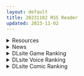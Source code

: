 ```yaml
---
layout: default
title: 20231102 RSS Reader
updated: 2023-11-02
---
```


<details class='content-parent'>
<summary>
Resources
</summary>
<details class='content-child'>
<summary>
<span class='rss-title'> [自购][官方中文版][RJ410262][アルミカディア]Lost Chapter_Ver2.0官中 </span> <a class='rss-link' href='https://gmgard.com/gm124009' target='_blank'>&nbsp;</a>
<div class='rss-published'> 🕛 20231101 18:23:03</div>
</summary>
<img src="https://static.gmgard.us/Images/upload/37276012256178931.jpg" /><br /><p>这个人好懒啊不想写简介，看上一个帖子吧。</p>
</details>
<details class='content-child'>
<summary>
<span class='rss-title'> 瑶瑶&七七 R18版 </span> <a class='rss-link' href='https://gmgard.com/gm124012' target='_blank'>&nbsp;</a>
<div class='rss-published'> 🕛 20231101 18:22:34</div>
</summary>
<img src="https://static.gmgard.us/Images/upload/80238020139571393.jpg" /><br /><p>讲述两只可爱萝莉进入旅行者房间后不小心偷看了床上的小黄书的故事&hellip;&hellip;</p>
</details>
<details class='content-child'>
<summary>
<span class='rss-title'> [MMD]Lewd Snack 2 (by Nyakumi) </span> <a class='rss-link' href='https://gmgard.com/gm124010' target='_blank'>&nbsp;</a>
<div class='rss-published'> 🕛 20231101 17:12:28</div>
</summary>
<img src="https://static.gmgard.us/Images/upload/1417012304126242.jpg" /><br /><p>这次02和阿库娅限时返场，吃了神秘巧克力就能看见扶她黑丸少女，最后还揭秘了为什么大家都是丰乳肥臀的，原来是黑丸的效果（自行添加压缩和视频后缀）</p>
</details>
<details class='content-child'>
<summary>
<span class='rss-title'> [自购][无RJ号](同人音声)[シロクマの嫁(伊ヶ崎綾香)]10月の特典一覧 </span> <a class='rss-link' href='https://gmgard.com/gm124011' target='_blank'>&nbsp;</a>
<div class='rss-published'> 🕛 20231101 17:12:21</div>
</summary>
<img src="https://static.gmgard.us/Images/upload/29977012331425139.jpg" /><br /><p>10月，本月几个视频质量都不错</p>
</details>
<details class='content-child'>
<summary>
<span class='rss-title'> [4K超分补帧]2023年09月里番10部[27G] </span> <a class='rss-link' href='https://gmgard.com/gm124006' target='_blank'>&nbsp;</a>
<div class='rss-published'> 🕛 20231101 12:20:10</div>
</summary>
<img src="https://static.gmgard.us/Images/upload/65292011530133759.jpg" /><br /><p>前一段疯狂调参数，感觉拿正经番剧实验参数有点费了，就拿里番随便跑了跑</p>
</details>
<details class='content-child'>
<summary>
<span class='rss-title'> [合集][Usacastle (うさ城まに)] とつげき♥双子さきゅばすちゃん(1-4) </span> <a class='rss-link' href='https://gmgard.com/gm124008' target='_blank'>&nbsp;</a>
<div class='rss-published'> 🕛 20231101 12:12:14</div>
</summary>
<img src="https://static.gmgard.us/Images/upload/14726012012101365.jpg" /><br /><p>魅魔萝莉姐妹与她们的优质长期饭票的欢乐日常故事。（有汉化资源）</p>
</details>
<details class='content-child'>
<summary>
<span class='rss-title'> [无修正][未知字幕组] 淫欲特急ゼツリンオー STATION1 </span> <a class='rss-link' href='https://gmgard.com/gm124007' target='_blank'>&nbsp;</a>
<div class='rss-published'> 🕛 20231101 12:05:35</div>
</summary>
<img src="https://iili.io/JfQNITB.gif" /><br /><p>双方都是通过啪啪啪吸取能量的机甲战斗</p>
</details>

</details>
<details class='content-parent'>
<summary>
News
</summary>
<details class='content-child'>
<summary>
<span class='rss-title'> Steam縮小模擬《The Police Mystery》女體大冒險，想回到人的出生地的我好像買錯遊戲了 </span> <a class='rss-link' href='https://www.4gamers.com.tw/news/detail/60664/giantess-steam-game-teaser-the-police-mystery' target='_blank'>&nbsp;</a>
<div class='rss-published'> 🕛 20231101 23:27:21</div>
</summary>
<img src="https://img.4gamers.com.tw/news-image/73322276-2067-466d-9c03-a581bfd2777c.jpg"/>
🥲🥲🥲
</details>
<details class='content-child'>
<summary>
<span class='rss-title'> Steam美漫風成人冒險《傻瓜傑瑞想上床》發售，支援單手操作幫幫傑瑞參加脫單派對 </span> <a class='rss-link' href='https://www.4gamers.com.tw/news/detail/60640/jerry-wanker-and-the-quest-to-get-laid-demo' target='_blank'>&nbsp;</a>
<div class='rss-published'> 🕛 20231101 15:32:08</div>
</summary>
<img src="https://img.4gamers.com.tw/news-image/4b31feb4-e4f5-4e6b-a3c4-e3ac2b1e30d6.jpg"/>
傑瑞加油
</details>
<details class='content-child'>
<summary>
<span class='rss-title'> Steam紳士戀愛養成《情趣娃娃變成人》發表，動起來的娃娃反而要做的事變多了 </span> <a class='rss-link' href='https://www.4gamers.com.tw/news/detail/60647/steam-sex-doll-came-to-life-coming-2024' target='_blank'>&nbsp;</a>
<div class='rss-published'> 🕛 20231101 12:47:21</div>
</summary>
<img src="https://img.4gamers.com.tw/news-image/04ce43ed-f574-4898-b879-6a1d4a9b1dd7.jpg"/>
這下好了還要餵飯...
</details>

</details>
<details class='content-parent'>
<summary>
DLsite Game Ranking
</summary>
<details class='content-child'>
<summary>
<span class='rss-title'> ハチナ怪異譚 [八角家] </span> <a class='rss-link' href='https://www.dlsite.com/maniax/work/=/product_id/RJ431925.html' target='_blank'>&nbsp;</a>
<div class='rss-published'> 🕛 20231102 13:09:43</div>
</summary>
<img src ="http://img.dlsite.jp/modpub/images2/work/doujin/RJ432000/RJ431925_img_main.jpg"/><br/>ぴっちりインナー和装少女が催眠・拘束・状態異常まみれになりながら戦う濃厚Hアクション
</details>
<details class='content-child'>
<summary>
<span class='rss-title'> 圣骑士莉卡物语 白翼与淫翼姐妹【中文版】 [もぐらソフト] </span> <a class='rss-link' href='https://www.dlsite.com/maniax/work/=/product_id/RJ01049645.html' target='_blank'>&nbsp;</a>
<div class='rss-published'> 🕛 20231102 13:09:43</div>
</summary>
<img src ="http://img.dlsite.jp/modpub/images2/work/doujin/RJ01050000/RJ01049645_img_main.jpg"/><br/>18禁3D横版动作游戏。受选为神之骑士的少女「莉卡」和怪物战斗,要是被抓到或是战败就会沦落色色的下场……
</details>
<details class='content-child'>
<summary>
<span class='rss-title'> 【繁體中文版】ROOM [SORAREVO] </span> <a class='rss-link' href='https://www.dlsite.com/maniax/work/=/product_id/RJ01105810.html' target='_blank'>&nbsp;</a>
<div class='rss-published'> 🕛 20231102 13:09:43</div>
</summary>
<img src ="http://img.dlsite.jp/modpub/images2/work/doujin/RJ01106000/RJ01105810_img_main.jpg"/><br/>偷窺女孩子的生活，盜攝洗腦模擬遊戲
</details>
<details class='content-child'>
<summary>
<span class='rss-title'> 護身術道場 秘密のNTRレッスン [WAKUWAKU] </span> <a class='rss-link' href='https://www.dlsite.com/maniax/work/=/product_id/RJ01053661.html' target='_blank'>&nbsp;</a>
<div class='rss-published'> 🕛 20231102 13:09:43</div>
</summary>
<img src ="http://img.dlsite.jp/modpub/images2/work/doujin/RJ01054000/RJ01053661_img_main.jpg"/><br/>これはシミュレーション系のエロゲーで、ユーモアな要素が盛り込まれています。
</details>
<details class='content-child'>
<summary>
<span class='rss-title'> 護身術道場 秘密のNTRレッスン -葵編- [WAKUWAKU] </span> <a class='rss-link' href='https://www.dlsite.com/maniax/work/=/product_id/RJ01083821.html' target='_blank'>&nbsp;</a>
<div class='rss-published'> 🕛 20231102 13:09:43</div>
</summary>
<img src ="http://img.dlsite.jp/modpub/images2/work/doujin/RJ01084000/RJ01083821_img_main.jpg"/><br/>護身術道場 秘密のNTRレッスンのDLCをプレイする為には、別途ゲーム本体が必要です。山神の娘である葵ちゃんと主人公のストーリーを描いています。
</details>

</details>
<details class='content-parent'>
<summary>
DLsite Voice Ranking
</summary>
<details class='content-child'>
<summary>
<span class='rss-title'> 双子ロリ爆乳の媚び媚びお兄ちゃん誘惑【ロリ爆乳の双子が大好きなお兄ちゃんをメロメロにして、気持ちいいお漏らしぴゅっぴゅをさせる話】 [常世常闇所々] </span> <a class='rss-link' href='https://www.dlsite.com/maniax/work/=/product_id/RJ01096800.html' target='_blank'>&nbsp;</a>
<div class='rss-published'> 🕛 20231102 13:09:46</div>
</summary>
<img src ="http://img.dlsite.jp/modpub/images2/work/doujin/RJ01097000/RJ01096800_img_main.jpg"/><br/>ロリ爆乳の双子が大好きな親戚のお兄ちゃんを誘惑して、メロメロにさせてしまう甘々なマゾ向けの話です。女の子達に結婚を迫られるお兄ちゃん…左右から柔らかくて大きいおっぱいを押し付けられたり、耳を小さなお口でしゃぶられたり、少しずつ双子の魅力にハマっていきます…お兄ちゃんは魅惑的なロリ姉妹に負けてしまうのでしょうか?CV みもりあいの様
</details>
<details class='content-child'>
<summary>
<span class='rss-title'> チンカス掃除までしてくれる世話焼きな妹JKとの生活 [スイカ熟成保証委員会] </span> <a class='rss-link' href='https://www.dlsite.com/maniax/work/=/product_id/RJ01086281.html' target='_blank'>&nbsp;</a>
<div class='rss-published'> 🕛 20231102 13:09:46</div>
</summary>
<img src ="http://img.dlsite.jp/modpub/images2/work/doujin/RJ01087000/RJ01086281_img_main.jpg"/><br/>ある日、リビングでうたた寝をしていたあなたは、下腹部の妙な快感で目を覚ます。 美奈穂があなたのペニスを咥え、舌と唇で丹念にチンカス掃除をしていた──
</details>
<details class='content-child'>
<summary>
<span class='rss-title'> JK精灵的异世界孕活 ～高个子丰满黑暗精灵的全力甜蜜榨精～ [青春×フェティシズム] </span> <a class='rss-link' href='https://www.dlsite.com/maniax/work/=/product_id/RJ01099196.html' target='_blank'>&nbsp;</a>
<div class='rss-published'> 🕛 20231102 13:09:46</div>
</summary>
<img src ="http://img.dlsite.jp/modpub/images2/work/doujin/RJ01100000/RJ01099196_img_main.jpg"/><br/>「甜蜜逆强〇」×「无知丰满黑暗精灵」×「异文化青春交流」你喜欢黑暗精灵吗? 这个黑暗精灵,无论哪里都十分丰满♪她将用压倒性的身体从你身上榨取精液♪ 被巨大的黑暗精灵的身体包裹,被逐渐地榨干精液的快感…你想尝试一下吗?
</details>
<details class='content-child'>
<summary>
<span class='rss-title'> Kiss Goodbye [聲色廠所] </span> <a class='rss-link' href='https://www.dlsite.com/maniax/work/=/product_id/RJ01108550.html' target='_blank'>&nbsp;</a>
<div class='rss-published'> 🕛 20231102 13:09:46</div>
</summary>
<img src ="http://img.dlsite.jp/modpub/images2/work/doujin/RJ01109000/RJ01108550_img_main.jpg"/><br/>在人生這段旅程的最後一段路,你會怎麼跟你最愛的人說再見?
</details>
<details class='content-child'>
<summary>
<span class='rss-title'> 異世界娘のデリヘル嬢～セックス大好きっ子が精液枯れるまでお相手します [ファウナス] </span> <a class='rss-link' href='https://www.dlsite.com/maniax/work/=/product_id/RJ437709.html' target='_blank'>&nbsp;</a>
<div class='rss-published'> 🕛 20231102 13:09:46</div>
</summary>
<img src ="http://img.dlsite.jp/modpub/images2/work/doujin/RJ438000/RJ437709_img_main.jpg"/><br/>人なつっこいアルブスちゃん♪ 自慢のFカップは当店No.1! セックス大好きっ子のアルバスちゃんと、イチャラブエッチをお楽しみください!
</details>

</details>
<details class='content-parent'>
<summary>
DLsite Comic Ranking
</summary>
<details class='content-child'>
<summary>
<span class='rss-title'> 吸血鬼Aoiと患者の調教方法 【繁体字版】 [RongChuhan] </span> <a class='rss-link' href='https://www.dlsite.com/maniax/work/=/product_id/RJ01110996.html' target='_blank'>&nbsp;</a>
<div class='rss-published'> 🕛 20231102 13:09:49</div>
</summary>
<img src ="http://img.dlsite.jp/modpub/images2/work/doujin/RJ01111000/RJ01110996_img_main.jpg"/><br/>監禁するだけはつまらないじゃん...何かお.し.お.きが必要でしょう?ふふふ
</details>
<details class='content-child'>
<summary>
<span class='rss-title'> 女装少年ヒーローのきみが邪悪な組織でTSして淫らな女幹部に堕ちるまんがートランスダークエグゼクティブー [やせうまロール] </span> <a class='rss-link' href='https://www.dlsite.com/maniax/work/=/product_id/RJ01107266.html' target='_blank'>&nbsp;</a>
<div class='rss-published'> 🕛 20231102 13:09:49</div>
</summary>
<img src ="http://img.dlsite.jp/modpub/images2/work/doujin/RJ01108000/RJ01107266_img_main.jpg"/><br/>ピッチリスゥツの女装少年ヒーローが心の闇をくすぐられTS!むっちりギチギチ緊縛スゥツの巨乳女幹部に堕ちる!淫紋やニプルファックも!前作見てなくても大丈夫!裸なし全編テカテカツヤツヤラバースーツ!
</details>
<details class='content-child'>
<summary>
<span class='rss-title'> ムチムチ爆乳堕天使の人形神 plump and voluptuous Fallen Angel Puppet God 丰满巨乳堕落的天使傀儡神 [みゅね] </span> <a class='rss-link' href='https://www.dlsite.com/maniax/work/=/product_id/RJ01114770.html' target='_blank'>&nbsp;</a>
<div class='rss-published'> 🕛 20231102 13:09:49</div>
</summary>
<img src ="http://img.dlsite.jp/modpub/images2/work/doujin/RJ01115000/RJ01114770_img_main.jpg"/><br/>ムチムチ爆乳堕天使の人形神 なんでも願いを叶えてくれるかわりに代償として丸呑みや吸収、縮小されてしまう
</details>
<details class='content-child'>
<summary>
<span class='rss-title'> パパ活れいんぼー [ゴリラ坊主] </span> <a class='rss-link' href='https://www.dlsite.com/maniax/work/=/product_id/RJ01112897.html' target='_blank'>&nbsp;</a>
<div class='rss-published'> 🕛 20231102 13:09:49</div>
</summary>
<img src ="http://img.dlsite.jp/modpub/images2/work/doujin/RJ01113000/RJ01112897_img_main.jpg"/><br/>パパ活少女『アオイちゃん』が パパのおっきな体にうっとり
</details>
<details class='content-child'>
<summary>
<span class='rss-title'> ヒル○ャールの肉床～波沫の章～ [可老家] </span> <a class='rss-link' href='https://www.dlsite.com/maniax/work/=/product_id/RJ01100852.html' target='_blank'>&nbsp;</a>
<div class='rss-published'> 🕛 20231102 13:09:49</div>
</summary>
<img src ="http://img.dlsite.jp/modpub/images2/work/doujin/RJ01101000/RJ01100852_img_main.jpg"/><br/>敗北したヒロインが魔物に捕まり、日々輪姦され、やがて孕み袋肉奴隷に堕ちる話。
</details>

</details>
